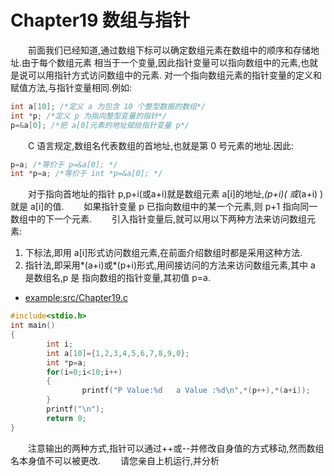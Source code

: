 # Chapter19 数组与指针

&emsp;&emsp;前面我们已经知道,通过数组下标可以确定数组元素在数组中的顺序和存储地址.由于每个数组元素 相当于一个变量,因此指针变量可以指向数组中的元素,也就是说可以用指针方式访问数组中的元素. 对一个指向数组元素的指针变量的定义和赋值方法,与指针变量相同.例如: 
```C
int a[10]; /*定义 a 为包含 10 个整型数据的数组*/
int *p; /*定义 p 为指向整型变量的指针*/
p=&a[0]; /*把 a[0]元素的地址赋给指针变量 p*/
```
&emsp;&emsp;C 语言规定,数组名代表数组的首地址,也就是第 0 号元素的地址.因此: 
```C
p=a; /*等价于 p=&a[0]; */
int *p=a; /*等价于 int *p=&a[0]; */
```
&emsp;&emsp;对于指向首地址的指针 p,p+i(或a+i)就是数组元素 a[i]的地址,*(p+i)( 或*(a+i) )就是 a[i]的值. 
&emsp;&emsp;如果指针变量 p 已指向数组中的某一个元素,则 p+1 指向同一数组中的下一个元素. 
&emsp;&emsp;引入指针变量后,就可以用以下两种方法来访问数组元素: 
1. 下标法,即用 a[i]形式访问数组元素,在前面介绍数组时都是采用这种方法. 
2. 指针法,即采用*(a+i)或*(p+i)形式,用间接访问的方法来访问数组元素,其中 a 是数组名,p 是 指向数组的指针变量,其初值 p=a.
* [example:src/Chapter19.c](../src/Chapter19.c)
```C
#include<stdio.h>
int main()
{
        int i;
        int a[10]={1,2,3,4,5,6,7,8,9,0};
        int *p=a;
        for(i=0;i<10;i++)
        {
                printf("P Value:%d   a Value :%d\n",*(p++),*(a+i));
        }
        printf("\n");
        return 0;
}
```
&emsp;&emsp;注意输出的两种方式,指针可以通过++或--并修改自身值的方式移动,然而数组名本身值不可以被更改. 
&emsp;&emsp;请您亲自上机运行,并分析

